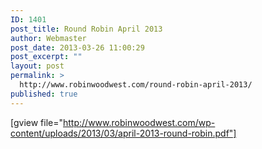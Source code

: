```yaml
---
ID: 1401
post_title: Round Robin April 2013
author: Webmaster
post_date: 2013-03-26 11:00:29
post_excerpt: ""
layout: post
permalink: >
  http://www.robinwoodwest.com/round-robin-april-2013/
published: true
---
```

[gview file="http://www.robinwoodwest.com/wp-content/uploads/2013/03/april-2013-round-robin.pdf"]